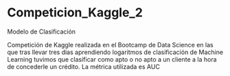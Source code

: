 # Competicion_Kaggle_2
Modelo de Clasificación


Competición de Kaggle realizada en el Bootcamp de Data Science en las que tras llevar tres días aprendiendo logaritmos de clasificación de Machine Learning tuvimos que clasificar como apto o no apto a un cliente a la hora de concederle un crédito.
La métrica utilizada es AUC
